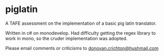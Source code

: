 piglatin
========

A TAFE assessment on the implementation of a basic pig latin translator.

Written in c# on monodevelop. Had difficulty getting the regex library to work in mono, so the cruder implementation was adopted.

Please email comments or criticisms to donovan.crichton@hushmail.com
